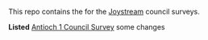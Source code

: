 This repo contains the for the [Joystream](https://joystream.org) council surveys.

**Listed**
[Antioch 1 Council Survey](antioch1)
some changes